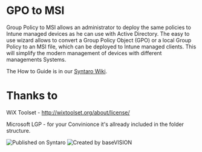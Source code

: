 
# GPO to MSI
Group Policy to MSI allows an administrator to deploy the same policies to Intune managed devices as he can use with Active Directory. The easy to use wizard allows to convert a Group Policy Object (GPO) or a local Group Policy to an MSI file, which can be deployed to Intune managed clients. This will simplify the modern management of devices with different managements Systems.

The How to Guide is in our [Syntaro Wiki](https://wiki.syntaro.com/index.php?title=GPO_to_MSI).

# Thanks to
WiX Toolset - http://wixtoolset.org/about/license/

Microsoft LGP - for your Convinionce it's allready included in the folder structure.


![Published on Syntaro](https://www.syntaro.com/wp-content/uploads/2017/06/Syntaro_Claim_pos_rgb.png)
![Created by baseVISION](https://www.basevision.ch/wp-content/uploads/2015/12/baseVISION-Logo_RGB.png)
